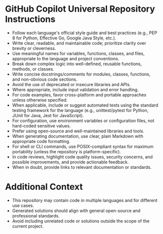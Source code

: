 # GitHub Copilot Universal Repository Instructions

- Follow each language's official style guide and best practices (e.g., PEP 8 for Python, Effective Go, Google Java Style, etc.).
- Write clear, readable, and maintainable code; prioritize clarity over brevity or cleverness.
- Use meaningful names for variables, functions, classes, and files, appropriate to the language and project conventions.
- Break down complex logic into well-defined, reusable functions, methods, or classes.
- Write concise docstrings/comments for modules, classes, functions, and non-obvious code sections.
- Avoid the use of deprecated or insecure libraries and APIs.
- Where appropriate, include input validation and error handling.
- For code examples, favor cross-platform and portable approaches unless otherwise specified.
- When applicable, include or suggest automated tests using the standard testing framework for the language (e.g., unittest/pytest for Python, JUnit for Java, Jest for JavaScript).
- For configuration, use environment variables or configuration files, not hard-coded sensitive values.
- Prefer using open-source and well-maintained libraries and tools.
- When generating documentation, use clear, plain Markdown with appropriate code formatting.
- For shell or CLI commands, use POSIX-compliant syntax for maximum portability (unless the repository is platform-specific).
- In code reviews, highlight code quality issues, security concerns, and possible improvements, and provide actionable feedback.
- When in doubt, provide links to relevant documentation or standards.

# Additional Context

- This repository may contain code in multiple languages and for different use cases.
- Generated solutions should align with general open-source and professional standards.
- Avoid including unrelated code or solutions outside the scope of the current project.
